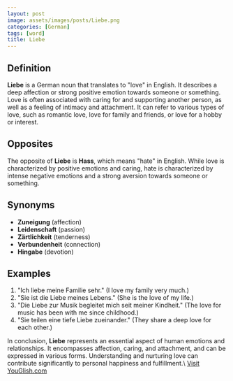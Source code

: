```yaml
---
layout: post
image: assets/images/posts/Liebe.png
categories: [German]
tags: [word]
title: Liebe
---
```


## Definition

**Liebe** is a German noun that translates to "love" in English. It describes a deep affection or strong positive emotion towards someone or something. Love is often associated with caring for and supporting another person, as well as a feeling of intimacy and attachment. It can refer to various types of love, such as romantic love, love for family and friends, or love for a hobby or interest.

## Opposites

The opposite of **Liebe** is **Hass**, which means "hate" in English. While love is characterized by positive emotions and caring, hate is characterized by intense negative emotions and a strong aversion towards someone or something.

## Synonyms

- **Zuneigung** (affection)
- **Leidenschaft** (passion)
- **Zärtlichkeit** (tenderness)
- **Verbundenheit** (connection)
- **Hingabe** (devotion)

## Examples

1. "Ich liebe meine Familie sehr." (I love my family very much.)
2. "Sie ist die Liebe meines Lebens." (She is the love of my life.)
3. "Die Liebe zur Musik begleitet mich seit meiner Kindheit." (The love for music has been with me since childhood.)
4. "Sie teilen eine tiefe Liebe zueinander." (They share a deep love for each other.)

In conclusion, **Liebe** represents an essential aspect of human emotions and relationships. It encompasses affection, caring, and attachment, and can be expressed in various forms. Understanding and nurturing love can contribute significantly to personal happiness and fulfillment.\ <a id="yg-widget-0" class="youglish-widget" data-query="Liebe" data-lang="german" data-components="8412" data-auto-start="0" data-bkg-color="theme_light" data-title="How%20to%20pronounce%20Liebe%20in%20German"  rel="nofollow" href="https://youglish.com">Visit YouGlish.com</a><script async src="https://youglish.com/public/emb/widget.js" charset="utf-8"></script>